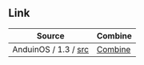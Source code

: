 

## Link

| Source | Combine |
| ------ | ------- |
| AnduinOS / 1.3 / [src](https://github.com/Anduin2017/AnduinOS/tree/1.3/src) | [Combine](https://github.com/samwhelp/anduinos-iso-builder-remix-prototype-mate-with-compiz/tree/main/asset/template/src) |
